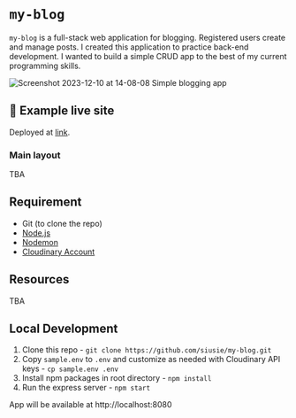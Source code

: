 # `my-blog`

`my-blog` is a full-stack web application for blogging. Registered users create and manage posts. I created this application to practice back-end development. I wanted to build a simple CRUD app to the best of my current programming skills.

![Screenshot 2023-12-10 at 14-08-08 Simple blogging app](https://github.com/siusie/my-blog/assets/93149998/e97031c4-0c7f-4ccf-8735-b4c8ebdafc68)

## 🌌 Example live site

Deployed at [link]().

### Main layout

TBA

## Requirement

- Git (to clone the repo)
- [Node.js](https://nodejs.org/en/)
- [Nodemon](https://nodemon.io/)
- [Cloudinary Account](https://cloudinary.com/)

## Resources

TBA

## Local Development

1. Clone this repo - `git clone https://github.com/siusie/my-blog.git`
2. Copy `sample.env` to `.env` and customize as needed with Cloudinary API keys - `cp sample.env .env`
3. Install npm packages in root directory - `npm install`
4. Run the express server - `npm start`

App will be available at http://localhost:8080
